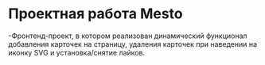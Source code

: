 # Проектная работа Mesto
-Фронтенд-проект, в котором реализован динамический функционал добавления карточек на страницу, удаления карточек при наведении на иконку SVG и установка/снятие лайков.